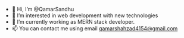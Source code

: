 - 👋 Hi, I’m @QamarSandhu
- 👀 I’m interested in web development with new technologies
- 🌱 I’m currently working as MERN stack developer.
- 📫 You can contact me using email qamarshahzad4154@gmail.com

<!---
QamarSandhu/QamarSandhu is a ✨ special ✨ repository because its `README.md` (this file) appears on your GitHub profile.
You can click the Preview link to take a look at your changes.
--->
